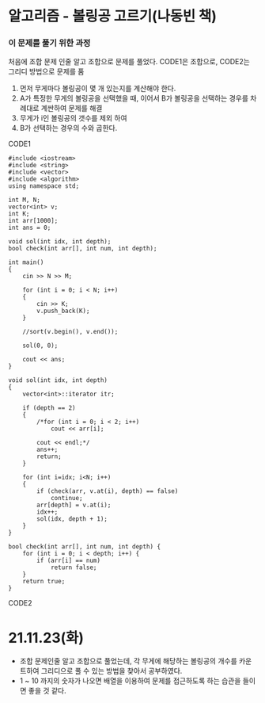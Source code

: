 # 알고리즘 - 볼링공 고르기(나동빈 책)

### 이 문제를 풀기 위한 과정
처음에 조합 문제 인줄 알고 조합으로 문제를 풀었다. CODE1은 조합으로, CODE2는 그리디 방법으로 문제를 품
1. 먼저 무게마다 볼링공이 몇 개 있는지를 계산해야 한다.
2. A가 특정한 무게의 볼링공을 선택했을 때, 이어서 B가 볼링공을 선택하는 경우를 차례대로 계싼하여 문제를 해결
2. 무게가 i인 볼링공의 갯수를 제외 하여
3. B가 선택하는 경우의 수와 곱한다.

CODE1

    #include <iostream>
    #include <string>
    #include <vector>
    #include <algorithm>
    using namespace std;

    int M, N;
    vector<int> v;
    int K;
    int arr[1000];
    int ans = 0;

    void sol(int idx, int depth);
    bool check(int arr[], int num, int depth);

    int main()
    {
        cin >> N >> M;

        for (int i = 0; i < N; i++) 
        {
            cin >> K;
            v.push_back(K);
        }
        
        //sort(v.begin(), v.end());
        
        sol(0, 0);
        
        cout << ans;
    }

    void sol(int idx, int depth)
    {
        vector<int>::iterator itr;

        if (depth == 2)
        {
            /*for (int i = 0; i < 2; i++)
                cout << arr[i];
            
            cout << endl;*/
            ans++;
            return;
        }

        for (int i=idx; i<N; i++)
        {
            if (check(arr, v.at(i), depth) == false)
                continue;
            arr[depth] = v.at(i);
            idx++;
            sol(idx, depth + 1);
        }
    }

    bool check(int arr[], int num, int depth) {
        for (int i = 0; i < depth; i++) {
            if (arr[i] == num)
                return false;
        }
        return true;
    }

CODE2


# 21.11.23(화)
*  조합 문제인줄 알고 조합으로 풀었는데, 각 무게에 해당하는 볼링공의 개수를 카운트하여 그리디으로 풀 수 있는 방법을 찾아서 공부하였다.
* 1 ~ 10 까지의 숫자가 나오면 배열을 이용하여 문제를 접근하도록 하는 습관을 들이면 좋을 것 같다.
